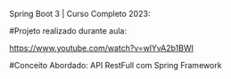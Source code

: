 Spring Boot 3 | Curso Completo 2023:

#Projeto realizado durante aula:

https://www.youtube.com/watch?v=wlYvA2b1BWI


#Conceito Abordado:
API RestFull com Spring Framework
